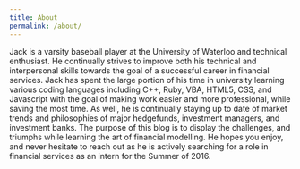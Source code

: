 ```yaml
---
title: About
permalink: /about/
---
```

Jack is a varsity baseball player at the University of Waterloo and technical enthusiast. He continually strives to improve both his technical and interpersonal skills towards the goal of a successful career in financial services. Jack has spent the large portion of his time in university learning various coding languages including C++, Ruby, VBA, HTML5, CSS, and Javascript with the goal of making work easier and more professional, while saving the most time. As well, he is continually staying up to date of market trends and philosophies of major hedgefunds, investment managers, and investment banks. The purpose of this blog is to display the challenges, and triumphs while learning the art of financial modelling. He hopes you enjoy, and never hesitate to reach out as he is actively searching for a role in financial services as an intern for the Summer of 2016. 
